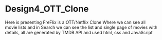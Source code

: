 # Design4_OTT_Clone
Here is presenting FreFlix is a OTT/Netflix Clone Where we can see all movie lists and in Search we can see the list and single page of movies with details, all are generated by TMDB API and used html, css and JavaScript
